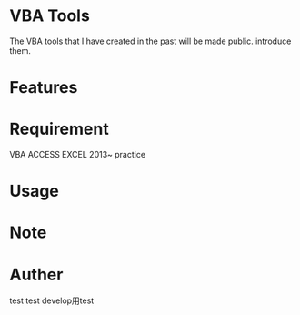 # VBA  Tools

The VBA tools that I have created in the past will be made public.
introduce them.

# Features

# Requirement
VBA ACCESS EXCEL 2013~
practice
# Usage

# Note

# Auther
test test
develop用test
